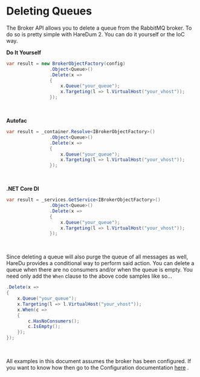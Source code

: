 # Deleting Queues

The Broker API allows you to delete a queue from the RabbitMQ broker. To do so is pretty simple with HareDum 2. You can do it yourself or the IoC way.

**Do It Yourself**

```csharp
var result = new BrokerObjectFactory(config)
                .Object<Queue>()
                .Delete(x =>
                {
                    x.Queue("your_queue");
                    x.Targeting(l => l.VirtualHost("your_vhost"));
                });
```
<br>

**Autofac**

```csharp
var result = _container.Resolve<IBrokerObjectFactory>()
                .Object<Queue>()
                .Delete(x =>
                {
                    x.Queue("your_queue");
                    x.Targeting(l => l.VirtualHost("your_vhost"));
                });
```
<br>

**.NET Core DI**

```csharp
var result = _services.GetService<IBrokerObjectFactory>()
                .Object<Queue>()
                .Delete(x =>
                {
                    x.Queue("your_queue");
                    x.Targeting(l => l.VirtualHost("your_vhost"));
                });
```
<br>

Since deleting a queue will also purge the queue of all messages as well, HareDu provides a conditional way to perform said action. You can delete a queue when there are no consumers and/or when the queue is empty. You need only add the ```When``` clause to the above code samples like so...

```csharp
.Delete(x =>
{
    x.Queue("your_queue");
    x.Targeting(l => l.VirtualHost("your_vhost"));
    x.When(c =>
    {
        c.HasNoConsumers();
        c.IsEmpty();
    });
});

```
<br>

All examples in this document assumes the broker has been configured. If you want to know how then go to the Configuration documentation [here](https://github.com/ahives/HareDu2/blob/master/docs/configuration.md) .

